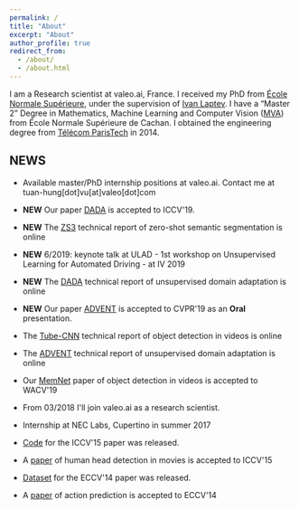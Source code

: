```yaml
---
permalink: /
title: "About"
excerpt: "About"
author_profile: true
redirect_from: 
  - /about/
  - /about.html
---
```

I am a Research scientist at valeo.ai, France. I received my PhD from [École Normale Supérieure](http://www.ens.fr/en), under the supervision of [Ivan Laptev](https://www.di.ens.fr/~laptev). I have a “Master 2” Degree in Mathematics, Machine Learning and Computer Vision ([MVA](http://math.ens-paris-saclay.fr/version-francaise/formations/master-mva/)) from École Normale Supérieure de Cachan. I obtained the engineering degree from [Télécom ParisTech](https://en.wikipedia.org/wiki/T%C3%A9l%C3%A9com_ParisTech) in 2014.

## NEWS

* Available master/PhD internship positions at valeo.ai. Contact me at tuan-hung[dot]vu[at]valeo[dot]com

* **NEW** Our paper [DADA](https://arxiv.org/abs/1904.01886) is accepted to ICCV'19.

* **NEW** The [ZS3](https://arxiv.org/abs/1906.00817) technical report of zero-shot semantic segmentation is online

* **NEW** 6/2019: keynote talk at ULAD - 1st workshop on Unsupervised Learning for Automated Driving - at IV 2019

* **NEW** The [DADA](https://arxiv.org/abs/1904.01886) technical report of unsupervised domain adaptation is online

* **NEW** Our paper [ADVENT](https://arxiv.org/abs/1811.12833) is accepted to CVPR'19 as an **Oral** presentation.

* The [Tube-CNN](https://arxiv.org/abs/1812.02619) technical report of object detection in videos is online

* The [ADVENT](https://arxiv.org/abs/1811.12833) technical report of unsupervised domain adaptation is online

* Our [MemNet](https://arxiv.org/abs/1803.10861) paper of object detection in videos is accepted to WACV'19

* From 03/2018 I'll join valeo.ai as a research scientist.

* Internship at NEC Labs, Cupertino in summer 2017

* [Code](https://github.com/aosokin/cnn_head_detection) for the ICCV'15 paper was released.

* A [paper](https://www.di.ens.fr/willow/research/headdetection/) of human head detection in movies is accepted to ICCV'15

* [Dataset](https://www.di.ens.fr/willow/research/actionsfromscenes/SUNAction.zip) for the ECCV'14 paper was released.

* A [paper](https://www.di.ens.fr/willow/research/actionsfromscenes) of action prediction is accepted to ECCV'14
